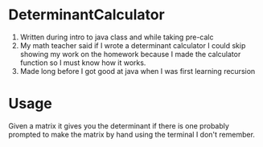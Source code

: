 # DeterminantCalculator
1. Written during intro to java class and while taking pre-calc 
2. My math teacher said if I wrote a determinant calculator I could skip showing my work on the homework because I made the calculator function so I must know how it works.
3. Made long before I got good at java when I was first learning recursion
# Usage
Given a matrix it gives you the determinant if there is one
probably prompted to make the matrix by hand using the terminal I don't remember. 
